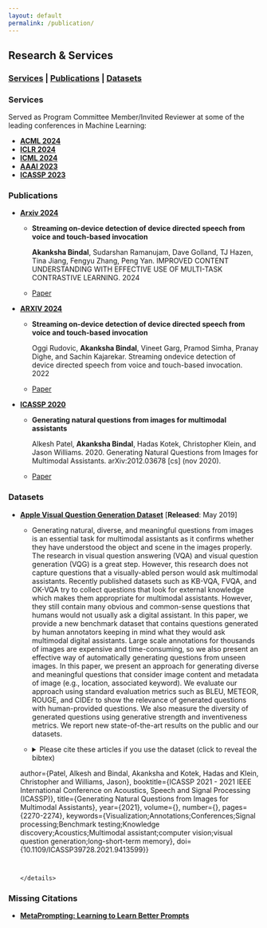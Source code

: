 ```yaml
---
layout: default
permalink: /publication/
---
```


## Research & Services
### [Services](#services) | [Publications](#papers) | [Datasets](#datasets)
<!-- 
* [Scholar Profile](https://scholar.google.com/citations?user={{ site.data.scholar.id }})
* Citations: {{ site.data.scholar.citations }}
* h-index: {{ site.data.scholar.h_index }}
* i10-index: {{ site.data.scholar.i10_index }} -->

### Services<a name="services"></a>

Served as Program Committee Member/Invited Reviewer at some of the leading conferences in Machine Learning:
* [**ACML 2024**](https://www.acml-conf.org/2024/)
* [**ICLR 2024**](https://iclr.cc/)
* [**ICML 2024**](https://icml.cc/Conferences/2022)
* [**AAAI 2023**](https://sites.google.com/view/aifin-aaai2024/home)
* [**ICASSP 2023**](https://xai-sa-workshop.github.io/web//)


### Publications<a name="papers"></a>
* [**Arxiv 2024**](https://arxiv.org/pdf/2405.11344)

  * **Streaming on-device detection of device directed speech from voice and touch-based invocation**

    **Akanksha Bindal**, Sudarshan Ramanujam, Dave Golland, TJ Hazen, Tina Jiang, Fengyu Zhang, Peng Yan. IMPROVED CONTENT UNDERSTANDING WITH EFFECTIVE USE OF MULTI-TASK
CONTRASTIVE LEARNING. 2024
  * [Paper](https://ieeexplore.ieee.org/abstract/document/9747107)

* [**ARXIV 2024**](https://arxiv.org/pdf/2405.11344)

  * **Streaming on-device detection of device directed speech from voice and touch-based invocation**
    
    Oggi Rudovic, **Akanksha Bindal**, Vineet Garg, Pramod Simha, Pranay Dighe, and Sachin Kajarekar. Streaming ondevice detection of device directed speech from voice and touch-based invocation. 2022
  * [Paper](https://ieeexplore.ieee.org/abstract/document/9747107)


* [**ICASSP 2020**](https://2020.ieeeicassp.org/)

  * **Generating natural questions from images for multimodal assistants**
    
    Alkesh Patel, **Akanksha Bindal**, Hadas Kotek, Christopher Klein, and Jason Williams. 2020. Generating Natural Questions from Images for Multimodal Assistants. arXiv:2012.03678 [cs] (nov 2020).
  * [Paper]( http://arxiv.org/abs/2012.03678)






### Datasets<a name="datasets"></a>

* [**Apple Visual Question Generation Dataset**](https://github.com/apple/vqg-multimodal-assistant) \[**Released**: May 2019\]

  * Generating natural, diverse, and meaningful questions from images is an essential task for multimodal assistants as it confirms whether they have understood the object and scene in the images properly. The research in visual question answering (VQA) and visual question generation (VQG) is a great step. However, this research does not capture questions that a visually-abled person would ask multimodal assistants. Recently published datasets such as KB-VQA, FVQA, and OK-VQA try to collect questions that look for external knowledge which makes them appropriate for multimodal assistants. However, they still contain many obvious and common-sense questions that humans would not usually ask a digital assistant. In this paper, we provide a new benchmark dataset that contains questions generated by human annotators keeping in mind what they would ask multimodal digital assistants. Large scale annotations for thousands of images are expensive and time-consuming, so we also present an effective way of automatically generating questions from unseen images. In this paper, we present an approach for generating diverse and meaningful questions that consider image content and metadata of image (e.g., location, associated keyword). We evaluate our approach using standard evaluation metrics such as BLEU, METEOR, ROUGE, and CIDEr to show the relevance of generated questions with human-provided questions. We also measure the diversity of generated questions using generative strength and inventiveness metrics. We report new state-of-the-art results on the public and our datasets.
  * <details> <summary>Please cite these articles if you use the dataset (click to reveal the bibtex)</summary>
    
    ```
    @INPROCEEDINGS{9413599,
  author={Patel, Alkesh and Bindal, Akanksha and Kotek, Hadas and Klein, Christopher and Williams, Jason},
  booktitle={ICASSP 2021 - 2021 IEEE International Conference on Acoustics, Speech and Signal Processing (ICASSP)}, 
  title={Generating Natural Questions from Images for Multimodal Assistants}, 
  year={2021},
  volume={},
  number={},
  pages={2270-2274},
  keywords={Visualization;Annotations;Conferences;Signal processing;Benchmark testing;Knowledge discovery;Acoustics;Multimodal assistant;computer vision;visual question generation;long-short-term memory},
  doi={10.1109/ICASSP39728.2021.9413599}}

    ```
  
    
    </details>

### Missing Citations
* [**MetaPrompting: Learning to Learn Better Prompts**](http://.github.io/missing_citations/MetaPrompting.pdf)

